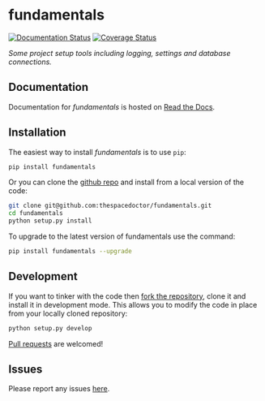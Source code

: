 # fundamentals

[![Documentation Status](https://readthedocs.org/projects/fundamentals/badge/)](http://fundamentals.readthedocs.io/en/latest/?badge) [![Coverage Status](https://cdn.rawgit.com/thespacedoctor/fundamentals/master/coverage.svg)](https://cdn.rawgit.com/thespacedoctor/fundamentals/master/htmlcov/index.html)

*Some project setup tools including logging, settings and database connections.*

## Documentation

Documentation for *fundamentals* is hosted on [Read the Docs](http://fundamentals.readthedocs.org/en/stable/).

## Installation

The easiest way to install *fundamentals* is to use `pip`:

```bash
pip install fundamentals
```

Or you can clone the [github repo](https://github.com/thespacedoctor/fundamentals) and install from a local version of the code:

```bash
git clone git@github.com:thespacedoctor/fundamentals.git
cd fundamentals
python setup.py install
```

To upgrade to the latest version of fundamentals use the command:

``` bash
pip install fundamentals --upgrade
```

## Development

If you want to tinker with the code then [fork the repository](https://github.com/thespacedoctor/fundamentals/fork), clone it and install it in development mode. This allows you to modify the code in place from your locally cloned repository:

``` bash
python setup.py develop
```

[Pull requests](https://github.com/thespacedoctor/fundamentals/pulls) are welcomed!

## Issues

Please report any issues [here](https://github.com/thespacedoctor/fundamentals/issues).
